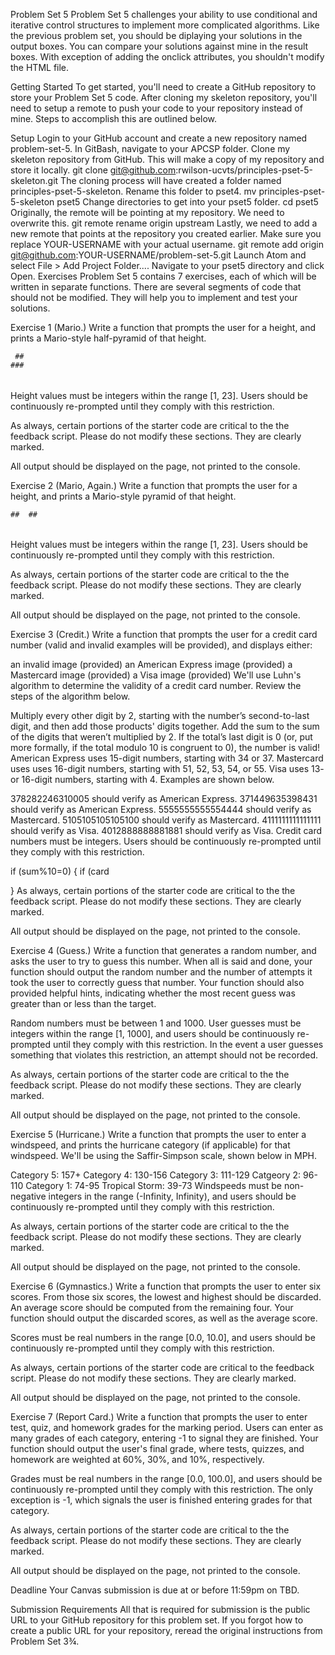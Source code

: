 Problem Set 5
Problem Set 5 challenges your ability to use conditional and iterative control structures to implement more complicated algorithms. Like the previous problem set, you should be diplaying your solutions in the output boxes. You can compare your solutions against mine in the result boxes. With exception of adding the onclick attributes, you shouldn't modify the HTML file.

Getting Started
To get started, you'll need to create a GitHub repository to store your Problem Set 5 code. After cloning my skeleton repository, you'll need to setup a remote to push your code to your repository instead of mine. Steps to accomplish this are outlined below.

Setup
Login to your GitHub account and create a new repository named problem-set-5.
In GitBash, navigate to your APCSP folder.
Clone my skeleton repository from GitHub. This will make a copy of my repository and store it locally.
git clone git@github.com:rwilson-ucvts/principles-pset-5-skeleton.git
The cloning process will have created a folder named principles-pset-5-skeleton. Rename this folder to pset4.
mv principles-pset-5-skeleton pset5
Change directories to get into your pset5 folder.
cd pset5
Originally, the remote will be pointing at my repository. We need to overwrite this.
git remote rename origin upstream
Lastly, we need to add a new remote that points at the repository you created earlier. Make sure you replace YOUR-USERNAME with your actual username.
git remote add origin git@github.com:YOUR-USERNAME/problem-set-5.git
Launch Atom and select File > Add Project Folder....
Navigate to your pset5 directory and click Open.
Exercises
Problem Set 5 contains 7 exercises, each of which will be written in separate functions. There are several segments of code that should not be modified. They will help you to implement and test your solutions.

Exercise 1 (Mario.)
Write a function that prompts the user for a height, and prints a Mario-style half-pyramid of that height.

     ##
    ###
   ####
  #####
 ######
Height values must be integers within the range [1, 23]. Users should be continuously re-prompted until they comply with this restriction.

As always, certain portions of the starter code are critical to the the feedback script. Please do not modify these sections. They are clearly marked.

All output should be displayed on the page, not printed to the console.

Exercise 2 (Mario, Again.)
Write a function that prompts the user for a height, and prints a Mario-style pyramid of that height.

    ##  ##
   ###  ###
  ####  ####
 #####  #####
######  ######
Height values must be integers within the range [1, 23]. Users should be continuously re-prompted until they comply with this restriction.

As always, certain portions of the starter code are critical to the the feedback script. Please do not modify these sections. They are clearly marked.

All output should be displayed on the page, not printed to the console.

Exercise 3 (Credit.)
Write a function that prompts the user for a credit card number (valid and invalid examples will be provided), and displays either:

an invalid image (provided)
an American Express image (provided)
a Mastercard image (provided)
a Visa image (provided)
We'll use Luhn's algorithm to determine the validity of a credit card number. Review the steps of the algorithm below.

Multiply every other digit by 2, starting with the number’s second-to-last digit, and then add those products' digits together.
Add the sum to the sum of the digits that weren’t multiplied by 2.
If the total’s last digit is 0 (or, put more formally, if the total modulo 10 is congruent to 0), the number is valid!
American Express uses 15-digit numbers, starting with 34 or 37. Mastercard uses uses 16-digit numbers, starting with 51, 52, 53, 54, or 55. Visa uses 13- or 16-digit numbers, starting with 4. Examples are shown below.

378282246310005 should verify as American Express.
371449635398431 should verify as American Express.
5555555555554444 should verify as Mastercard.
5105105105105100 should verify as Mastercard.
4111111111111111 should verify as Visa.
4012888888881881 should verify as Visa.
Credit card numbers must be integers. Users should be continuously re-prompted until they comply with this restriction.

if (sum%10=0) {
  if (card

}
As always, certain portions of the starter code are critical to the the feedback script. Please do not modify these sections. They are clearly marked.

All output should be displayed on the page, not printed to the console.

Exercise 4 (Guess.)
Write a function that generates a random number, and asks the user to try to guess this number. When all is said and done, your function should output the random number and the number of attempts it took the user to correctly guess that number. Your function should also provided helpful hints, indicating whether the most recent guess was greater than or less than the target.

Random numbers must be between 1 and 1000. User guesses must be integers within the range [1, 1000], and users should be continuously re-prompted until they comply with this restriction. In the event a user guesses something that violates this restriction, an attempt should not be recorded.

As always, certain portions of the starter code are critical to the the feedback script. Please do not modify these sections. They are clearly marked.

All output should be displayed on the page, not printed to the console.

Exercise 5 (Hurricane.)
Write a function that prompts the user to enter a windspeed, and prints the hurricane category (if applicable) for that windspeed. We'll be using the Saffir-Simpson scale, shown below in MPH.

Category 5: 157+
Category 4: 130-156
Category 3: 111-129
Catgeory 2: 96-110
Category 1: 74-95
Tropical Storm: 39-73
Windspeeds must be non-negative integers in the range (-Infinity, Infinity), and users should be continuously re-prompted until they comply with this restriction.

As always, certain portions of the starter code are critical to the the feedback script. Please do not modify these sections. They are clearly marked.

All output should be displayed on the page, not printed to the console.

Exercise 6 (Gymnastics.)
Write a function that prompts the user to enter six scores. From those six scores, the lowest and highest should be discarded. An average score should be computed from the remaining four. Your function should output the discarded scores, as well as the average score.

Scores must be real numbers in the range [0.0, 10.0], and users should be continuously re-prompted until they comply with this restriction.

As always, certain portions of the starter code are critical to the feedback script. Please do not modify these sections. They are clearly marked.

All output should be displayed on the page, not printed to the console.

Exercise 7 (Report Card.)
Write a function that prompts the user to enter test, quiz, and homework grades for the marking period. Users can enter as many grades of each category, entering -1 to signal they are finished. Your function should output the user's final grade, where tests, quizzes, and homework are weighted at 60%, 30%, and 10%, respectively.

Grades must be real numbers in the range [0.0, 100.0], and users should be continuously re-prompted until they comply with this restriction. The only exception is -1, which signals the user is finished entering grades for that category.

As always, certain portions of the starter code are critical to the the feedback script. Please do not modify these sections. They are clearly marked.

All output should be displayed on the page, not printed to the console.

Deadline
Your Canvas submission is due at or before 11:59pm on TBD.

Submission Requirements
All that is required for submission is the public URL to your GitHub repository for this problem set. If you forgot how to create a public URL for your repository, reread the original instructions from Problem Set 3¾.
